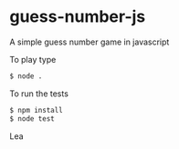 # guess-number-js
A simple guess number game in javascript

To play type
```sh
$ node .
```
To run the tests
```sh
$ npm install
$ node test
```
Lea